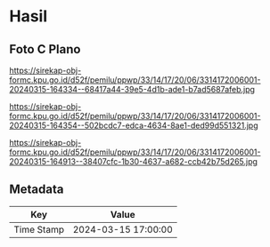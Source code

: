 # Hasil

## Foto C Plano

https://sirekap-obj-formc.kpu.go.id/d52f/pemilu/ppwp/33/14/17/20/06/3314172006001-20240315-164334--68417a44-39e5-4d1b-ade1-b7ad5687afeb.jpg

https://sirekap-obj-formc.kpu.go.id/d52f/pemilu/ppwp/33/14/17/20/06/3314172006001-20240315-164354--502bcdc7-edca-4634-8ae1-ded99d551321.jpg

https://sirekap-obj-formc.kpu.go.id/d52f/pemilu/ppwp/33/14/17/20/06/3314172006001-20240315-164913--38407cfc-1b30-4637-a682-ccb42b75d265.jpg


## Metadata

| Key        | Value               |
| ---------- | ------------------- |
| Time Stamp | 2024-03-15 17:00:00 |



